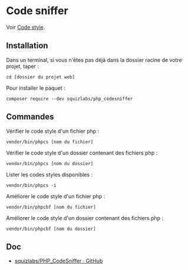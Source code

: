 # Code sniffer

Voir [Code style](code-style.md).

## Installation

Dans un terminal, si vous n'êtes pas déjà dans la dossier racine de votre projet, taper :

    cd [dossier du projet web]

Pour installer le paquet :

    composer require --dev squizlabs/php_codesniffer

## Commandes

Vérifier le code style d'un fichier php :

    vendor/bin/phpcs [nom du fichier]

Vérifier le code style d'un dossier contenant des fichiers php :

    vendor/bin/phpcs [nom du dossier]

Lister les codes styles disponibles :

    vendor/bin/phpcs -i

Améliorer le code style d'un fichier php :

    vendor/bin/phpcbf [nom du fichier]

Améliorer le code style d'un dossier contenant des fichiers php :

    vendor/bin/phpcbf [nom du dossier]

## Doc

- [squizlabs/PHP_CodeSniffer · GitHub](https://github.com/squizlabs/PHP_CodeSniffer)
